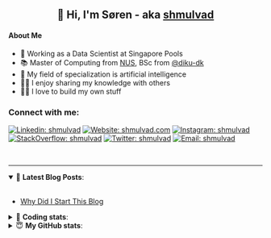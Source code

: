 <h2 align="center">
	👋 Hi, I'm Søren - aka <a href="https://shmulvad.com">shmulvad</a>
</h2>

#### About Me
- 🤖 Working as a Data Scientist at Singapore Pools
- 📚 Master of Computing from [NUS], BSc from [@diku-dk]
- 🧠 My field of specialization is artificial intelligence
- 👨‍🏫 I enjoy sharing my knowledge with others
- 👨‍💻 I love to build my own stuff

### Connect with me:

[![Linkedin: shmulvad](https://img.shields.io/badge/shmulvad-blue?style=flat&logo=Linkedin&logoColor=white)][linkedin]
[![Website: shmulvad.com](https://img.shields.io/badge/shmulvad.com-47CCCC?&style=flat&logo=Google-Chrome&logoColor=white)][website]
[![Instagram: shmulvad](https://img.shields.io/badge/-@shmulvad-purple?style=flat&logo=Instagram&logoColor=white)][instagram]
[![StackOverflow: shmulvad](https://img.shields.io/badge/shmulvad-FE7A16?style=flat&logo=stack-overflow&logoColor=white)][stackOverflow]
[![Twitter: shmulvad](https://img.shields.io/badge/@shmulvad-1ca0f1?style=flat&logo=twitter&logoColor=white)][twitter]
[![Email: shmulvad](https://img.shields.io/badge/shmulvad-D14836?style=flat&logo=gmail&logoColor=white)][mail]

<br />

---

<details open>
 <summary>📕 <b>Latest Blog Posts</b>: </summary>

<br>

<!-- BLOG-POST-LIST:START -->
- [Why Did I Start This Blog](https://shmulvad.com/blog/why-did-start-this-blog)
<!-- BLOG-POST-LIST:END -->

</details>

<!-- --- -->

<details>
 <summary>🤖 <b>Coding stats</b>: </summary>

<br>

NOTE: Doesn't track coding at work or work done in environments such as Jupyter Notebooks.

<!--START_SECTION:waka-->
![Code Time](http://img.shields.io/badge/Code%20Time-1%2C773%20hrs%2039%20mins-blue)

**I'm a Night 🦉** 

```text
🌞 Morning                73 commits          ██░░░░░░░░░░░░░░░░░░░░░░░   06.62 % 
🌆 Daytime                359 commits         ████████░░░░░░░░░░░░░░░░░   32.58 % 
🌃 Evening                445 commits         ██████████░░░░░░░░░░░░░░░   40.38 % 
🌙 Night                  225 commits         █████░░░░░░░░░░░░░░░░░░░░   20.42 % 
```


📊 **This Week I Spent My Time On** 

```text
💬 Programming Languages: 
Python                   11 hrs 31 mins      █████████████░░░░░░░░░░░░   53.26 % 
Other                    4 hrs 27 mins       █████░░░░░░░░░░░░░░░░░░░░   20.61 % 
HTML                     3 hrs 23 mins       ████░░░░░░░░░░░░░░░░░░░░░   15.70 % 
CSS                      1 hr 21 mins        ██░░░░░░░░░░░░░░░░░░░░░░░   06.30 % 
Java                     22 mins             ░░░░░░░░░░░░░░░░░░░░░░░░░   01.74 % 

🔥 Editors: 
VS Code                  17 hrs 9 mins       ████████████████████░░░░░   79.25 % 
Zsh                      4 hrs 27 mins       █████░░░░░░░░░░░░░░░░░░░░   20.61 % 
Sublime Text             1 min               ░░░░░░░░░░░░░░░░░░░░░░░░░   00.14 % 

🐱‍💻 Projects: 
hit-locator              9 hrs 49 mins       ███████████░░░░░░░░░░░░░░   45.38 % 
overvaagning-admin       8 hrs 13 mins       ██████████░░░░░░░░░░░░░░░   38.00 % 
test                     1 hr 3 mins         █░░░░░░░░░░░░░░░░░░░░░░░░   04.89 % 
epayments                1 hr 2 mins         █░░░░░░░░░░░░░░░░░░░░░░░░   04.85 % 
search_string            1 hr                █░░░░░░░░░░░░░░░░░░░░░░░░   04.67 % 
```


 Last Updated on 23/02/2023 18:43:32 UTC
<!--END_SECTION:waka-->

</details>

<!-- --- -->

<details>
 <summary>😇 <b>My GitHub stats</b>: </summary>

<br>

<img align="left" alt="shmulvad's Github Stats" src="https://github-readme-stats.vercel.app/api?username=shmulvad&show_icons=true&hide_border=true" />

</details>



[website]: https://shmulvad.com
[twitter]: https://twitter.com/shmulvad
[linkedin]: https://linkedin.com/in/shmulvad
[instagram]: https://instagram.com/shmulvad
[stackOverflow]: https://stackoverflow.com/users/9248793/shmulvad
[mail]: mailto:shmulvad@gmail.com
[@diku-dk]: https://github.com/diku-dk
[github]: https://github.com/shmulvad
[NUS]: https://www.nus.edu.sg